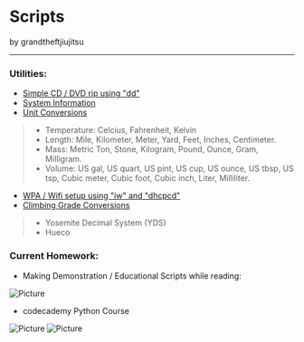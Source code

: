 Scripts
====================

by grandtheftjiujitsu
   
------------------
### Utilities:
* [Simple CD / DVD rip using "dd"](https://github.com/grandtheftjiujitsu/Scripts/blob/master/dvdrip.sh)
* [System Information](https://github.com/grandtheftjiujitsu/Scripts/blob/master/sysinfo.sh)
* [Unit Conversions](https://github.com/grandtheftjiujitsu/Scripts/blob/master/unit_coversion.py)
> * Temperature:  Celcius, Fahrenheit, Kelvin
> * Length:  Mile, Kilometer, Meter, Yard, Feet, Inches, Centimeter.
> * Mass:  Metric Ton, Stone, Kilogram, Pound, Ounce, Gram, Milligram.
> *	Volume:  US gal, US quart, US pint, US cup, US ounce, US tbsp, US tsp, Cubic meter, Cubic foot, Cubic inch, Liter, Milliliter.
* [WPA / Wifi setup using "iw" and "dhcpcd"](https://github.com/grandtheftjiujitsu/Scripts/blob/master/wifi-wpa.sh)
* [Climbing Grade Conversions](https://github.com/grandtheftjiujitsu/Scripts/blob/master/wifi-wpa.sh)
> * Yosemite Decimal System (YDS)
> * Hueco

### Current Homework:
* Making Demonstration / Educational Scripts while reading:

![Picture](http://ecx.images-amazon.com/images/I/5173Q4Lj1JL.jpg)

* codecademy Python Course

![Picture](http://www.codecademy.com/assets/logo/logo--dark-blue.svg)
![Picture](http://www.bopen.eu/technologies/open-source-technologies/python-programming-language/content_logo)

